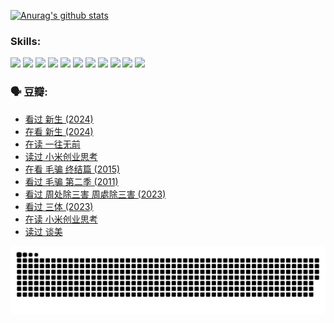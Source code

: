 
[![Anurag's github stats](https://github-readme-stats.vercel.app/api?username=w940853815)](https://github.com/anuraghazra/github-readme-stats)

### Skills:

<code><img height="32" src="https://cdn.jsdelivr.net/npm/simple-icons@v5/icons/python.svg"></code>
<code><img height="32" src="https://cdn.jsdelivr.net/npm/simple-icons@v5/icons/javascript.svg"></code>
<code><img height="32" src="https://cdn.jsdelivr.net/npm/simple-icons@v5/icons/django.svg"></code>
<code><img height="32" src="https://cdn.jsdelivr.net/npm/simple-icons@v5/icons/flask.svg"></code>
<code><img height="32" src="https://cdn.jsdelivr.net/npm/simple-icons@v5/icons/vuetify.svg"></code>
<code><img height="32" src="https://cdn.jsdelivr.net/npm/simple-icons@v5/icons/git.svg"></code>
<code><img height="32" src="https://cdn.jsdelivr.net/npm/simple-icons@v5/icons/docker.svg"></code>
<code><img height="32" src="https://cdn.jsdelivr.net/npm/simple-icons@v5/icons/postgresql.svg"></code>
<code><img height="32" src="https://cdn.jsdelivr.net/npm/simple-icons@v5/icons/elasticsearch.svg"></code>
<code><img height="32" src="https://cdn.jsdelivr.net/npm/simple-icons@v5/icons/macos.svg"></code>
<code><img height="32" src="https://cdn.jsdelivr.net/npm/simple-icons@v5/icons/linux.svg"></code>

### 🗣 豆瓣:

<!-- DOUBAN-ACTIVITIES:START -->
- [看过 新生‎ (2024)](https://www.douban.com/people/136069238/status/4612373431/?_i=16339698)
- [在看 新生‎ (2024)](https://www.douban.com/people/136069238/status/4607441062/?_i=16339698)
- [在读 一往无前](https://www.douban.com/people/136069238/status/4590507310/?_i=16339698)
- [读过 小米创业思考](https://www.douban.com/people/136069238/status/4590506983/?_i=16339698)
- [在看 毛骗 终结篇‎ (2015)](https://www.douban.com/people/136069238/status/4581971924/?_i=16339698)
- [看过 毛骗 第二季‎ (2011)](https://www.douban.com/people/136069238/status/4581971810/?_i=16339698)
- [看过 周处除三害 周處除三害‎ (2023)](https://www.douban.com/people/136069238/status/4575646701/?_i=16339698)
- [看过 三体‎ (2023)](https://www.douban.com/people/136069238/status/4574263039/?_i=16339698)
- [在读 小米创业思考](https://www.douban.com/people/136069238/status/4572047905/?_i=16339698)
- [读过 谈美](https://www.douban.com/people/136069238/status/4572047629/?_i=16339698)
<!-- DOUBAN-ACTIVITIES:END -->


![Snake animation](https://raw.githubusercontent.com/w940853815/w940853815/output/github-contribution-grid-snake.svg)

<!--
**w940853815/w940853815** is a ✨ _special_ ✨ repository because its `README.md` (this file) appears on your GitHub profile.

Here are some ideas to get you started:

- 🔭 I’m currently working on ...
- 🌱 I’m currently learning ...
- 👯 I’m looking to collaborate on ...
- 🤔 I’m looking for help with ...
- 💬 Ask me about ...
- 📫 How to reach me: ...
- 😄 Pronouns: ...
- ⚡ Fun fact: ...
-->
